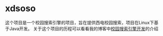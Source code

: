 # xdsoso
这个项目是一个校园搜索引擎的项目，旨在提供西电校园搜索，项目在Linux下基于Java开发。
关于这个项目的历程可以看看我的博客中[校园搜索引擎开发](http://blog.csdn.net/doubleselect/article/category/2929723 "校园搜索引擎开发")的介绍